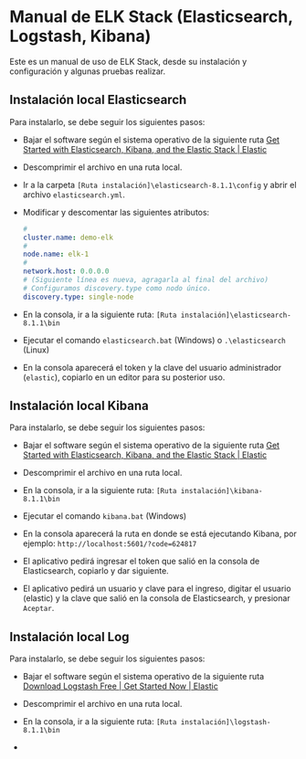 # Manual de ELK Stack (Elasticsearch, Logstash, Kibana)

Este es un manual de uso de ELK Stack, desde su instalación y configuración y algunas pruebas realizar.

## Instalación local Elasticsearch

Para instalarlo, se debe seguir los siguientes pasos:

- Bajar el software según el sistema operativo de la siguiente ruta [Get Started with Elasticsearch, Kibana, and the Elastic Stack | Elastic](https://www.elastic.co/es/start)
* Descomprimir el archivo en una ruta local.

* Ir a la carpeta `[Ruta instalación]\elasticsearch-8.1.1\config` y abrir el archivo `elasticsearch.yml`.

* Modificar y descomentar las siguientes atributos: 
  
  ```yaml
  #
  cluster.name: demo-elk
  #
  node.name: elk-1
  #
  network.host: 0.0.0.0
  # (Siguiente línea es nueva, agragarla al final del archivo)
  # Configuramos discovery.type como nodo único.
  discovery.type: single-node
  ```

* En la consola, ir a la siguiente ruta: `[Ruta instalación]\elasticsearch-8.1.1\bin`

* Ejecutar el comando `elasticsearch.bat` (Windows) o `.\elasticsearch` (Linux)

* En la consola aparecerá el token y la clave del usuario administrador (`elastic`), copiarlo en un editor para su posterior uso.

## 

## Instalación local Kibana

Para instalarlo, se debe seguir los siguientes pasos:

- Bajar el software según el sistema operativo de la siguiente ruta [Get Started with Elasticsearch, Kibana, and the Elastic Stack | Elastic](https://www.elastic.co/es/start)

- Descomprimir el archivo en una ruta local.

- En la consola, ir a la siguiente ruta: `[Ruta instalación]\kibana-8.1.1\bin`

- Ejecutar el comando `kibana.bat` (Windows) 

- En la consola aparecerá la ruta en donde se está ejecutando Kibana, por ejemplo: `http://localhost:5601/?code=624817` 

- El aplicativo pedirá ingresar el token que salió en la consola de Elasticsearch, copiarlo y dar siguiente.

- El aplicativo pedirá un usuario y clave para el ingreso, digitar el usuario (elastic) y la clave que salió en la consola de Elasticsearch, y presionar `Aceptar`.



## Instalación local Log

Para instalarlo, se debe seguir los siguientes pasos:

- Bajar el software según el sistema operativo de la siguiente ruta [Download Logstash Free | Get Started Now | Elastic](https://www.elastic.co/es/downloads/logstash)

- Descomprimir el archivo en una ruta local.

- En la consola, ir a la siguiente ruta: `[Ruta instalación]\logstash-8.1.1\bin`

- 
